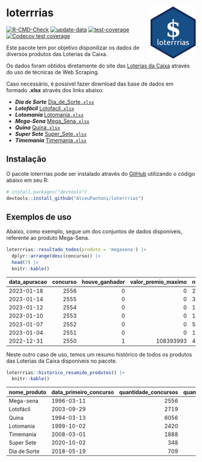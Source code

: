 
<!-- README.md is generated from README.Rmd. Please edit that file -->

# loterrrias <img src="man/figures/logo.png" align="right" height="139" />

<!-- badges: start -->

[![R-CMD-Check](https://github.com/AlceuPantoni/loterrrias/actions/workflows/R-CMD-check.yaml/badge.svg?branch=main)](https://github.com/AlceuPantoni/loterrrias/actions/workflows/R-CMD-check.yaml)
[![update-data](https://github.com/AlceuPantoni/loterrrias/actions/workflows/update-data.yaml/badge.svg)](https://github.com/AlceuPantoni/loterrrias/actions/workflows/update-data.yaml)
[![test-coverage](https://github.com/AlceuPantoni/loterrrias/actions/workflows/test-coverage.yaml/badge.svg?branch=main)](https://github.com/AlceuPantoni/loterrrias/actions/workflows/test-coverage.yaml)
[![Codecov test
coverage](https://codecov.io/gh/AlceuPantoni/loterrrias/branch/main/graph/badge.svg)](https://codecov.io/gh/AlceuPantoni/loterrrias?branch=main)
<!-- badges: end -->

Este pacote tem por objetivo disponilizar os dados de diversos produtos
das Loterias da Caixa.

Os dados foram obtidos diretamente do site das [Loterias da
Caixa](https://loterias.caixa.gov.br/Paginas/default.aspx) através do
uso de técnicas de Web Scraping.

Caso necessário, é possível fazer download das base de dados em formado
**.xlsx** através dos links abaixo:

  - ***Dia de Sorte***
    [Dia\_de\_Sorte`.xlsx`](https://raw.githubusercontent.com/AlceuPantoni/loterrrias/main/data-raw/resultados_diadesorte.xlsx)
  - ***Lotofácil***
    [Lotofacil`.xlsx`](https://raw.githubusercontent.com/AlceuPantoni/loterrrias/main/data-raw/resultados_lotofacil.xlsx)
  - ***Lotomania***
    [Lotomania`.xlsx`](https://raw.githubusercontent.com/AlceuPantoni/loterrrias/main/data-raw/resultados_lotomania.xlsx)
  - ***Mega-Sena***
    [Mega\_Sena`.xlsx`](https://raw.githubusercontent.com/AlceuPantoni/loterrrias/main/data-raw/resultados_megasena.xlsx)
  - ***Quina***
    [Quina`.xlsx`](https://raw.githubusercontent.com/AlceuPantoni/loterrrias/main/data-raw/resultados_quina.xlsx)
  - ***Super Sete***
    [Super\_Sete`.xlsx`](https://raw.githubusercontent.com/AlceuPantoni/loterrrias/main/data-raw/resultados_supersete.xlsx)
  - ***Timemania***
    [Timemania`.xlsx`](https://raw.githubusercontent.com/AlceuPantoni/loterrrias/main/data-raw/resultados_timemania.xlsx)

## Instalação

O pacote loterrrias pode ser instalado através do
[GitHub](https://github.com/) utilizando o código abaixo em seu R:

``` r
# install.packages("devtools")
devtools::install_github("AlceuPantoni/loterrrias")
```

## Exemplos de uso

Abaixo, como exemplo, segue um dos conjuntos de dados disponíveis,
referente ao produto Mega-Sena.

``` r
loterrrias::resultado_todos(produto = 'megasena') |> 
  dplyr::arrange(desc(concurso)) |> 
  head(7) |> 
  knitr::kable()
```

| data\_apuracao | concurso | houve\_ganhador | valor\_premio\_maximo | numeros\_sorteados | num\_1 | num\_2 | num\_3 | num\_4 | num\_5 | num\_6 |
| :------------- | -------: | --------------: | --------------------: | :----------------- | -----: | -----: | -----: | -----: | -----: | -----: |
| 2023-01-18     |     2556 |               0 |                     0 | 2;6;10;14;34;56    |      2 |      6 |     10 |     14 |     34 |     56 |
| 2023-01-14     |     2555 |               0 |                     0 | 3;20;45;52;53;58   |      3 |     20 |     45 |     52 |     53 |     58 |
| 2023-01-12     |     2554 |               0 |                     0 | 19;25;43;44;48;49  |     19 |     25 |     43 |     44 |     48 |     49 |
| 2023-01-10     |     2553 |               0 |                     0 | 13;15;53;54;55;58  |     13 |     15 |     53 |     54 |     55 |     58 |
| 2023-01-07     |     2552 |               0 |                     0 | 5;24;25;33;38;41   |      5 |     24 |     25 |     33 |     38 |     41 |
| 2023-01-04     |     2551 |               0 |                     0 | 1;25;29;43;46;48   |      1 |     25 |     29 |     43 |     46 |     48 |
| 2022-12-31     |     2550 |               1 |             108393993 | 4;5;10;34;58;59    |      4 |      5 |     10 |     34 |     58 |     59 |

Neste outro caso de uso, temos um resumo histórico de todos os produtos
das Loterias da Caixa disponíveis no pacote.

``` r
loterrrias::historico_resumido_produtos() |> 
  knitr::kable()
```

| nome\_produto | data\_primeiro\_concurso | quantidade\_concursos | quantidade\_concursos\_com\_ganhador | percentual\_com\_ganhador | media\_premiacao | maior\_premio | menor\_premio | total\_dezenas\_sorteadas | numero\_mais\_sorteado | numero\_menos\_sorteado |
| :------------ | :----------------------- | --------------------: | -----------------------------------: | ------------------------: | ---------------: | ------------: | ------------: | ------------------------: | ---------------------: | ----------------------: |
| Mega-sena     | 1996-03-11               |                  2556 |                                  580 |                      0.23 |       23287947.3 |     289420865 |     348732.75 |                     15336 |                     53 |                      26 |
| Lotofácil     | 2003-09-29               |                  2719 |                                 2445 |                      0.90 |         895680.5 |       8252873 |      10712.22 |                     40785 |                     20 |                       8 |
| Quina         | 1994-03-13               |                  6056 |                                 2487 |                      0.41 |        3256902.3 |     579215957 |      14230.37 |                     30280 |                      4 |                      47 |
| Lotomania     | 1999-10-02               |                  2420 |                                  652 |                      0.27 |        2252319.1 |      37261930 |     109348.66 |                     48400 |                     47 |                      96 |
| Timemania     | 2008-03-01               |                  1888 |                                   68 |                      0.04 |       27234282.4 |     818652938 |     164711.44 |                     13216 |                     20 |                      53 |
| Super Sete    | 2020-10-02               |                   348 |                                   19 |                      0.05 |        2781923.9 |       8601548 |     124747.77 |                      2436 |                      9 |                       4 |
| Dia de Sorte  | 2018-05-19               |                   709 |                                  244 |                      0.34 |         795804.0 |       3770060 |      59101.35 |                      4963 |                     10 |                       1 |
